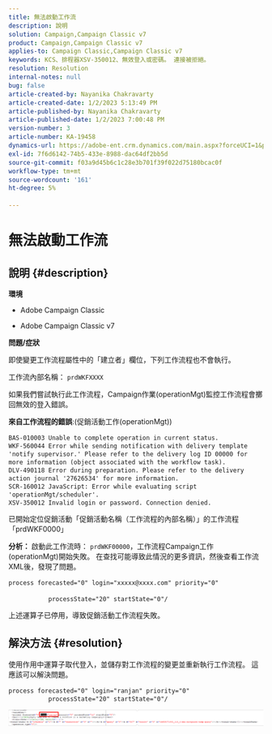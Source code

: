 ```yaml
---
title: 無法啟動工作流
description: 說明
solution: Campaign,Campaign Classic v7
product: Campaign,Campaign Classic v7
applies-to: Campaign Classic,Campaign Classic v7
keywords: KCS、排程器XSV-350012、無效登入或密碼。 連接被拒絕。
resolution: Resolution
internal-notes: null
bug: false
article-created-by: Nayanika Chakravarty
article-created-date: 1/2/2023 5:13:49 PM
article-published-by: Nayanika Chakravarty
article-published-date: 1/2/2023 7:00:48 PM
version-number: 3
article-number: KA-19458
dynamics-url: https://adobe-ent.crm.dynamics.com/main.aspx?forceUCI=1&pagetype=entityrecord&etn=knowledgearticle&id=596d01cc-c08a-ed11-81ac-6045bd006c82
exl-id: 7f6d6142-74b5-433e-8988-dac64df2bb5d
source-git-commit: f03a9d45b6c1c28e3b701f39f022d75180bcac0f
workflow-type: tm+mt
source-wordcount: '161'
ht-degree: 5%

---
```


# 無法啟動工作流

## 說明 {#description}


<b>環境</b>

- Adobe Campaign Classic

- Adobe Campaign Classic v7

<b>問題/症狀</b>

即使變更工作流程屬性中的「建立者」欄位，下列工作流程也不會執行。

工作流內部名稱： ``prdWKFXXXX``

如果我們嘗試執行此工作流程，Campaign作業(operationMgt)監控工作流程會擲回無效的登入錯誤。

<b>來自工作流程的錯誤</b>:(促銷活動工作(operationMgt))




```
BAS-010003 Unable to complete operation in current status.
WKF-560044 Error while sending notification with delivery template 'notify supervisor.' Please refer to the delivery log ID 00000 for more information (object associated with the workflow task).
DLV-490118 Error during preparation. Please refer to the delivery action journal '27626534' for more information.
SCR-160012 JavaScript: Error while evaluating script 'operationMgt/scheduler'.
XSV-350012 Invalid login or password. Connection denied.
```




已開始定位促銷活動「促銷活動名稱（工作流程的內部名稱）」的工作流程「prdWKF0000」

<b>分析： </b>
啟動此工作流時： `prdWKF00000`，工作流程Campaign工作(operationMgt)開始失敗。 在查找可能導致此情況的更多資訊，然後查看工作流XML後，發現了問題。




```
process forecasted="0" login="xxxxx@xxxx.com" priority="0"

           processState="20" startState="0"/
```




上述運算子已停用，導致促銷活動工作流程失敗。


## 解決方法 {#resolution}


使用作用中運算子取代登入，並儲存對工作流程的變更並重新執行工作流程。 這應該可以解決問題。




```
process forecasted="0" login="ranjan" priority="0"
           processState="20" startState="0"/
```






![](assets/852729f9-68d0-ec11-a7b5-0022480a8e40.png)
